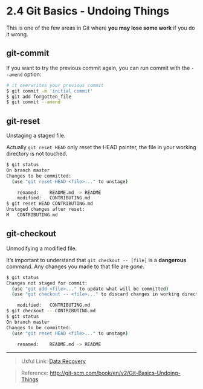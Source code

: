 2.4 Git Basics - Undoing Things
===
This is one of the few areas in Git where **you may lose some work** if you do it wrong.

## git-commit
If you want to try the previous commit again, you can run commit with the ```--amend``` option:
```bash
# it overwrites your previous commit
$ git commit -m 'initial commit'
$ git add forgotten_file
$ git commit --amend
```

## git-reset
Unstaging a staged file.

Actually ```git reset HEAD``` only reset the HEAD pointer, the file in your working directory is not touched.

```bash
$ git status
On branch master
Changes to be committed:
  (use "git reset HEAD <file>..." to unstage)

    renamed:    README.md -> README
    modified:   CONTRIBUTING.md
$ git reset HEAD CONTRIBUTING.md
Unstaged changes after reset:
M	CONTRIBUTING.md
```

## git-checkout
Unmodifying a modified file.

It’s important to understand that ```git checkout -- [file]``` is a **dangerous** command. Any changes you made to that file are *gone*.
```bash
$ git status
Changes not staged for commit:
  (use "git add <file>..." to update what will be committed)
  (use "git checkout -- <file>..." to discard changes in working directory)

    modified:   CONTRIBUTING.md
$ git checkout -- CONTRIBUTING.md
$ git status
On branch master
Changes to be committed:
  (use "git reset HEAD <file>..." to unstage)

    renamed:    README.md -> README
```

---
> Usful Link: [Data Recovery](http://git-scm.com/book/en/v2/ch10/_data_recovery)

> Reference: http://git-scm.com/book/en/v2/Git-Basics-Undoing-Things
